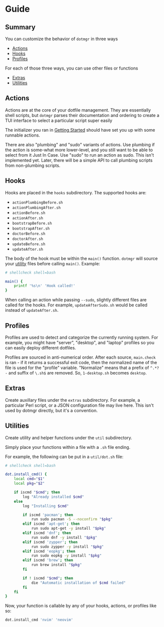 # Guide

## Summary

You can customize the behavior of `dotmgr` in three ways

- [Actions](#actions)
- [Hooks](#hooks)
- [Profiles](#profiles)

For each of those three ways, you can use other files or functions

- [Extras](#extras)
- [Utilities](#utilities)

## Actions

Actions are at the core of your dotfile management. They are essentially shell scripts, but `dotmgr` parses their documentation and ordering to create a TUI interface to select a particular script super easily

The initializer you ran in [Getting Started](./getting-started.md) should have set you up with some runnable actions.

There are also "plumbing" and "sudo" variants of actions. Use plumbing if the action is some-what more lower-level, and you still want to be able to select from it Just In Case. Use "sudo" to run an action as sudo. This isn't implemented yet. Later, there will be a simple API to call plumbing scripts from non-plumbing scripts.

## Hooks

Hooks are placed in the `hooks` subdirectory. The supported hooks are:

- `actionPlumbingBefore.sh`
- `actionPlumbingAfter.sh`
- `actionBefore.sh`
- `actionAfter.sh`
- `bootstrapBefore.sh`
- `bootstrapAfter.sh`
- `doctorBefore.sh`
- `doctorAfter.sh`
- `updateBefore.sh`
- `updateAfter.sh`

The body of the hook must be within the `main()` function. `dotmgr` will source your [utility](##Utilities) files before calling `main()`. Example:

```sh
# shellcheck shell=bash

main() {
	printf '%s\n' 'Hook called!'
}
```

When calling an action while passing `--sudo`, slightly different files are called for the hooks. For example, `updateAfterSudo.sh` would be called instead of `updateAfter.sh`.

## Profiles

Profiles are used to detect and categorize the currently running system. For example, you might have "server", "desktop", and "laptop" profiles so you can easily deploy different dotfiles.

Profiles are sourced in anti-numerical order. After each source, `main.check` is ran - if it returns a successful exit code, then the normalized name of the file is used for the "profile" variable. "Normalize" means that a prefix of `^.*?-` and suffix of `\.sh$` are removed. So, `1-desktop.sh` becomes `desktop`.

## Extras

Create auxillary files under the `extras` subdirectory. For example, a particular Perl script, or a JSON configuration file may live here. This isn't used by dotmgr directly, but it's a convention.

## Utilities

Create utility and helper functions under the `util` subdirectory.

Simply place your functions within a file with a `.sh` file ending.

For example, the following can be put in a `util/dot.sh` file:

```sh
# shellcheck shell=bash

dot.install_cmd() {
	local cmd="$1"
	local pkg="$2"

	if iscmd "$cmd"; then
		log "Already installed $cmd"
	else
		log "Installing $cmd"

		if iscmd 'pacman'; then
			run sudo pacman -S --noconfirm "$pkg"
		elif iscmd 'apt-get'; then
			run sudo apt-get -y install "$pkg"
		elif iscmd 'dnf'; then
			run sudo dnf -y install "$pkg"
		elif iscmd 'zypper'; then
			run sudo zypper -y install "$pkg"
		elif iscmd 'eopkg'; then
			run sudo eopkg -y install "$pkg"
		elif iscmd 'brew'; then
			run brew install "$pkg"
		fi

		if ! iscmd "$cmd"; then
			die "Automatic installation of $cmd failed"
		fi
	fi
}
```

Now, your function is callable by any of your hooks, actions, or profiles like so:

```sh
dot.install_cmd 'nvim' 'neovim'
```
